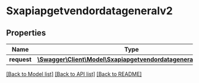 # Sxapiapgetvendordatageneralv2

## Properties
Name | Type | Description | Notes
------------ | ------------- | ------------- | -------------
**request** | [**\Swagger\Client\Model\Sxapiapgetvendordatageneralv2Request**](Sxapiapgetvendordatageneralv2Request.md) |  | [optional] 

[[Back to Model list]](../README.md#documentation-for-models) [[Back to API list]](../README.md#documentation-for-api-endpoints) [[Back to README]](../README.md)



